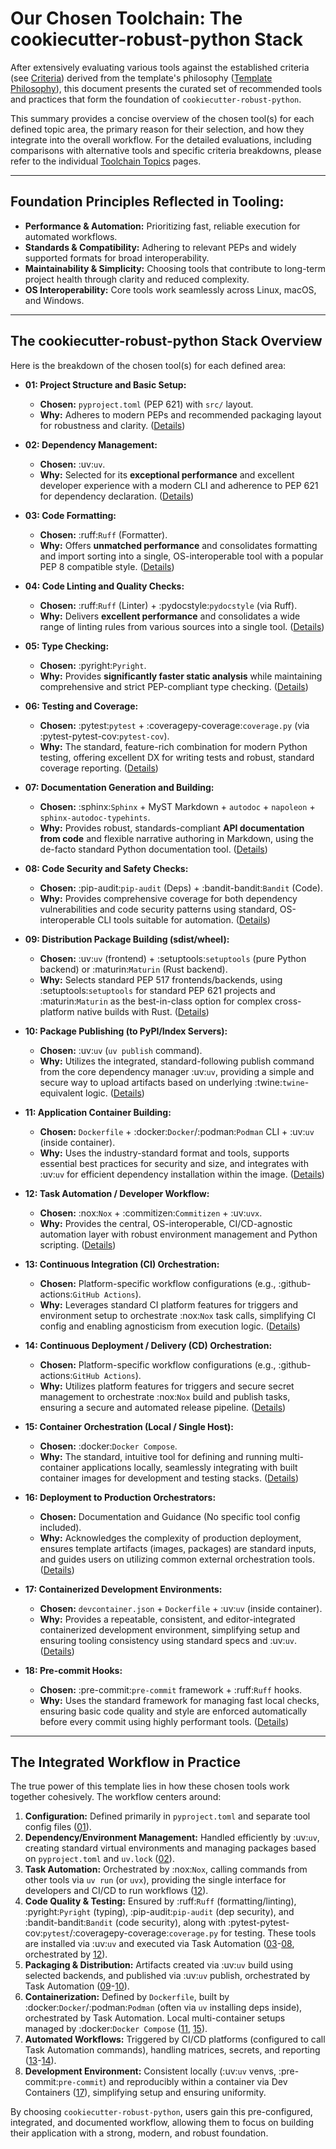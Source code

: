 # Our Chosen Toolchain: The cookiecutter-robust-python Stack

After extensively evaluating various tools against the established criteria (see [Criteria](criteria.md)) derived from the template's philosophy ([Template Philosophy](philosophy.md)), this document presents the curated set of recommended tools and practices that form the foundation of `cookiecutter-robust-python`.

This summary provides a concise overview of the chosen tool(s) for each defined topic area, the primary reason for their selection, and how they integrate into the overall workflow. For the detailed evaluations, including comparisons with alternative tools and specific criteria breakdowns, please refer to the individual [Toolchain Topics](topics/index.md) pages.

---

## Foundation Principles Reflected in Tooling:

- **Performance & Automation:** Prioritizing fast, reliable execution for automated workflows.
- **Standards & Compatibility:** Adhering to relevant PEPs and widely supported formats for broad interoperability.
- **Maintainability & Simplicity:** Choosing tools that contribute to long-term project health through clarity and reduced complexity.
- **OS Interoperability:** Core tools work seamlessly across Linux, macOS, and Windows.

---

## The cookiecutter-robust-python Stack Overview

Here is the breakdown of the chosen tool(s) for each defined area:

- **01: Project Structure and Basic Setup:**

  - **Chosen:** `pyproject.toml` (PEP 621) with `src/` layout.
  - **Why:** Adheres to modern PEPs and recommended packaging layout for robustness and clarity. ([Details](topics/01_project-structure.md))

- **02: Dependency Management:**

  - **Chosen:** :uv:`uv`.
  - **Why:** Selected for its **exceptional performance** and excellent developer experience with a modern CLI and adherence to PEP 621 for dependency declaration. ([Details](topics/02_dependency-management.md))

- **03: Code Formatting:**

  - **Chosen:** :ruff:`Ruff` (Formatter).
  - **Why:** Offers **unmatched performance** and consolidates formatting and import sorting into a single, OS-interoperable tool with a popular PEP 8 compatible style. ([Details](topics/03_code-formatting.md))

- **04: Code Linting and Quality Checks:**

  - **Chosen:** :ruff:`Ruff` (Linter) + :pydocstyle:`pydocstyle` (via Ruff).
  - **Why:** Delivers **excellent performance** and consolidates a wide range of linting rules from various sources into a single tool. ([Details](topics/04_code-linting.md))

- **05: Type Checking:**

  - **Chosen:** :pyright:`Pyright`.
  - **Why:** Provides **significantly faster static analysis** while maintaining comprehensive and strict PEP-compliant type checking. ([Details](topics/05_type-checking.md))

- **06: Testing and Coverage:**

  - **Chosen:** :pytest:`pytest` + :coveragepy-coverage:`coverage.py` (via :pytest-pytest-cov:`pytest-cov`).
  - **Why:** The standard, feature-rich combination for modern Python testing, offering excellent DX for writing tests and robust, standard coverage reporting. ([Details](topics/06_testing-coverage.md))

- **07: Documentation Generation and Building:**

  - **Chosen:** :sphinx:`Sphinx` + MyST Markdown + `autodoc` + `napoleon` + `sphinx-autodoc-typehints`.
  - **Why:** Provides robust, standards-compliant **API documentation from code** and flexible narrative authoring in Markdown, using the de-facto standard Python documentation tool. ([Details](topics/07_documentation.md))

- **08: Code Security and Safety Checks:**

  - **Chosen:** :pip-audit:`pip-audit` (Deps) + :bandit-bandit:`Bandit` (Code).
  - **Why:** Provides comprehensive coverage for both dependency vulnerabilities and code security patterns using standard, OS-interoperable CLI tools suitable for automation. ([Details](topics/08_security-checks.md))

- **09: Distribution Package Building (sdist/wheel):**

  - **Chosen:** :uv:`uv` (frontend) + :setuptools:`setuptools` (pure Python backend) or :maturin:`Maturin` (Rust backend).
  - **Why:** Selects standard PEP 517 frontends/backends, using :setuptools:`setuptools` for standard PEP 621 projects and :maturin:`Maturin` as the best-in-class option for complex cross-platform native builds with Rust. ([Details](topics/09_packaging-build.md))

- **10: Package Publishing (to PyPI/Index Servers):**

  - **Chosen:** :uv:`uv` (`uv publish` command).
  - **Why:** Utilizes the integrated, standard-following publish command from the core dependency manager :uv:`uv`, providing a simple and secure way to upload artifacts based on underlying :twine:`twine`-equivalent logic. ([Details](topics/10_packaging-publish.md))

- **11: Application Container Building:**

  - **Chosen:** `Dockerfile` + :docker:`Docker`/:podman:`Podman` CLI + :uv:`uv` (inside container).
  - **Why:** Uses the industry-standard format and tools, supports essential best practices for security and size, and integrates with :uv:`uv` for efficient dependency installation within the image. ([Details](topics/11_container-build.md))

- **12: Task Automation / Developer Workflow:**

  - **Chosen:** :nox:`Nox` + :commitizen:`Commitizen` + :uv:`uvx`.
  - **Why:** Provides the central, OS-interoperable, CI/CD-agnostic automation layer with robust environment management and Python scripting. ([Details](topics/12_task-automation.md))

- **13: Continuous Integration (CI) Orchestration:**

  - **Chosen:** Platform-specific workflow configurations (e.g., :github-actions:`GitHub Actions`).
  - **Why:** Leverages standard CI platform features for triggers and environment setup to orchestrate :nox:`Nox` task calls, simplifying CI config and enabling agnosticism from execution logic. ([Details](topics/13_ci-orchestration.md))

- **14: Continuous Deployment / Delivery (CD) Orchestration:**

  - **Chosen:** Platform-specific workflow configurations (e.g., :github-actions:`GitHub Actions`).
  - **Why:** Utilizes platform features for triggers and secure secret management to orchestrate :nox:`Nox` build and publish tasks, ensuring a secure and automated release pipeline. ([Details](topics/14_cd-orchestration.md))

- **15: Container Orchestration (Local / Single Host):**

  - **Chosen:** :docker:`Docker Compose`.
  - **Why:** The standard, intuitive tool for defining and running multi-container applications locally, seamlessly integrating with built container images for development and testing stacks. ([Details](topics/15_compose-local.md))

- **16: Deployment to Production Orchestrators:**

  - **Chosen:** Documentation and Guidance (No specific tool config included).
  - **Why:** Acknowledges the complexity of production deployment, ensures template artifacts (images, packages) are standard inputs, and guides users on utilizing common external orchestration tools. ([Details](topics/16_prod-deploy-guidance.md))

- **17: Containerized Development Environments:**

  - **Chosen:** `devcontainer.json` + `Dockerfile` + :uv:`uv` (inside container).
  - **Why:** Provides a repeatable, consistent, and editor-integrated containerized development environment, simplifying setup and ensuring tooling consistency using standard specs and :uv:`uv`. ([Details](topics/17_dev-containers.md))

- **18: Pre-commit Hooks:**
  - **Chosen:** :pre-commit:`pre-commit` framework + :ruff:`Ruff` hooks.
  - **Why:** Uses the standard framework for managing fast local checks, ensuring basic code quality and style are enforced automatically before every commit using highly performant tools. ([Details](topics/18_pre-commit-hooks.md))

---

## The Integrated Workflow in Practice

The true power of this template lies in how these chosen tools work together cohesively. The workflow centers around:

1.  **Configuration:** Defined primarily in `pyproject.toml` and separate tool config files ([01](topics/01_project-structure.md)).
2.  **Dependency/Environment Management:** Handled efficiently by :uv:`uv`, creating standard virtual environments and managing packages based on `pyproject.toml` and `uv.lock` ([02](topics/02_dependency-management.md)).
3.  **Task Automation:** Orchestrated by :nox:`Nox`, calling commands from other tools via `uv run` (or `uvx`), providing the single interface for developers and CI/CD to run workflows ([12](topics/12_task-automation.md)).
4.  **Code Quality & Testing:** Ensured by :ruff:`Ruff` (formatting/linting), :pyright:`Pyright` (typing), :pip-audit:`pip-audit` (dep security), and :bandit-bandit:`Bandit` (code security), along with :pytest-pytest-cov:`pytest`/:coveragepy-coverage:`coverage.py` for testing. These tools are installed via :uv:`uv` and executed via Task Automation ([03](topics/03_code-formatting.md)-[08](topics/08_security-checks.md), orchestrated by [12](topics/12_task-automation.md)).
5.  **Packaging & Distribution:** Artifacts created via :uv:`uv` build using selected backends, and published via :uv:`uv` publish, orchestrated by Task Automation ([09](topics/09_packaging-build.md)-[10](topics/10_packaging-publish.md)).
6.  **Containerization:** Defined by `Dockerfile`, built by :docker:`Docker`/:podman:`Podman` (often via `uv` installing deps inside), orchestrated by Task Automation. Local multi-container setups managed by :docker:`Docker Compose` ([11](topics/11_container-build.md), [15](topics/15_compose-local.md)).
7.  **Automated Workflows:** Triggered by CI/CD platforms (configured to call Task Automation commands), handling matrices, secrets, and reporting ([13](topics/13_ci-orchestration.md)-[14](topics/14_cd-orchestration.md)).
8.  **Development Environment:** Consistent locally (:uv:`uv` venvs, :pre-commit:`pre-commit`) and reproducibly within a container via Dev Containers ([17](topics/17_dev-containers.md)), simplifying setup and ensuring uniformity.

By choosing `cookiecutter-robust-python`, users gain this pre-configured, integrated, and documented workflow, allowing them to focus on building their application with a strong, modern, and robust foundation.
